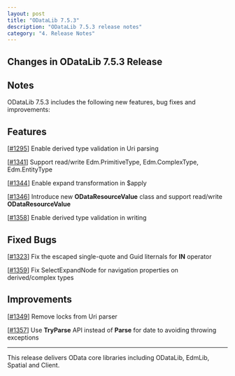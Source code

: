 ```yaml
---
layout: post
title: "ODataLib 7.5.3"
description: "ODataLib 7.5.3 release notes"
category: "4. Release Notes"
---
```


## Changes in ODataLib 7.5.3 Release ##

## Notes ##

ODataLib 7.5.3 includes the following new features, bug fixes and improvements:

## Features ##

[[#1295](https://github.com/OData/odata.net/pull/1295)] Enable derived type validation in Uri parsing

[[#1341](https://github.com/OData/odata.net/issues/1341)] Support read/write Edm.PrimitiveType, Edm.ComplexType, Edm.EntityType

[[#1344](https://github.com/OData/odata.net/issues/1344)] Enable expand transformation in $apply

[[#1346](https://github.com/OData/odata.net/pull/1346)] Introduce new **ODataResourceValue** class and support read/write **ODataResourceValue**

[[#1358](https://github.com/OData/odata.net/pull/1358)] Enable derived type validation in writing

## Fixed Bugs ##

[[#1323](https://github.com/OData/odata.net/issues/1323)] Fix the escaped single-quote and Guid liternals for **IN** operator

[[#1359](https://github.com/OData/odata.net/pull/1359)] Fix SelectExpandNode for navigation properties on derived/complex types

## Improvements ##

[[#1349](https://github.com/OData/odata.net/issues/1349)] Remove locks from Uri parser

[[#1357](https://github.com/OData/odata.net/pull/1357)] Use **TryParse** API instead of **Parse** for date to avoiding throwing exceptions 

---

This release delivers OData core libraries including ODataLib, EdmLib, Spatial and Client.
